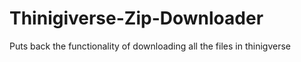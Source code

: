 # Thinigiverse-Zip-Downloader
Puts back the functionality of downloading all the files in thinigverse
